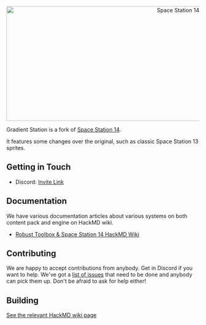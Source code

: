 <p align="center"> <img alt="Space Station 14" width="880" height="300" src="https://raw.githubusercontent.com/space-wizards/asset-dump/de329a7898bb716b9d5ba9a0cd07f38e61f1ed05/github-logo.svg" /></p>

Gradient Station is a fork of [Space Station 14](https://spacestation14.io/).

It features some changes over the original, such as classic Space Station 13 sprites.

## Getting in Touch

* Discord: [Invite Link](https://discord.gg/wU5eVyR4rr)

## Documentation

We have various documentation articles about various systems on both content pack and engine on HackMD wiki.

* [Robust Toolbox & Space Station 14 HackMD Wiki](https://hackmd.io/@ss14/docs/)

## Contributing

We are happy to accept contributions from anybody. Get in Discord if you want to help. We've got a [list of issues](https://github.com/gradient-station/gradient-station-14/issues) that need to be done and anybody can pick them up. Don't be afraid to ask for help either!

## Building

[See the relevant HackMD wiki page](https://hackmd.io/@ss14/docs/%2FBZkI4RlUQbm09QWrXCZ3kg)
